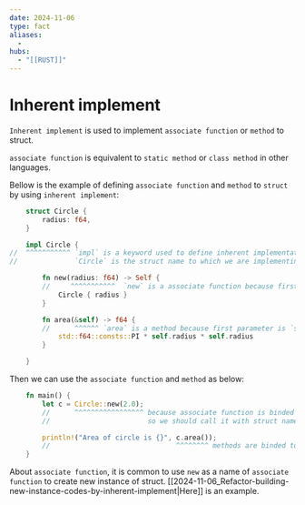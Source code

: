 ```yaml
---
date: 2024-11-06
type: fact
aliases:
  -
hubs:
  - "[[RUST]]"
---
```


# Inherent implement

`Inherent implement` is used to implement `associate function` or `method` to struct.

`associate function` is equivalent to `static method` or `class method` in other languages.

Bellow is the example of defining `associate function` and `method` to `struct` by using `inherent implement`:

```rust
    struct Circle {
        radius: f64,
    }

    impl Circle {
//  ^^^^^^^^^^^ `impl` is a keyword used to define inherent implementation
//              `Circle` is the struct name to which we are implementing the methods or associate functions

        fn new(radius: f64) -> Self {
        //     ^^^^^^^^^^^  `new` is a associate function because first parameter is not `self`
            Circle { radius }
        }

        fn area(&self) -> f64 {
        //      ^^^^^^ `area` is a method because first parameter is `self`
            std::f64::consts::PI * self.radius * self.radius
        }

    }
```

Then we can use the `associate function` and `method` as below:

```rust
    fn main() {
        let c = Circle::new(2.0);
        //      ^^^^^^^^^^^^^^^^^ because associate function is binded to struct,
        //                        so we should call it with struct name and `::` operator

        println!("Area of circle is {}", c.area());
        //                               ^^^^^^^^ methods are binded to instances, so we should call them with instance name and `.` operator
    }
```


About `associate function`, it is common to use `new` as a name of `associate function` to create new instance of struct. [[2024-11-06_Refactor-building-new-instance-codes-by-inherent-implement|Here]] is an example.
